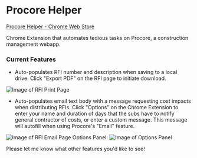# Procore Helper

[Procore Helper - Chrome Web Store](https://chrome.google.com/webstore/detail/procore-helper/cdihmnijfeedjcbpiicbjgmojigmepbh?hl=en&authuser=0)

Chrome Extension that automates tedious tasks on Procore, a construction management webapp.

### Current Features

* Auto-populates RFI number and description when saving to a local drive. Click "Export PDF" on the RFI page to initiate download.

![Image of RFI Print Page](https://i.imgur.com/KAR1OQ8.png)

* Auto-populates email text body with a message requesting cost impacts when distributing RFIs. Click "Options" on the Chrome Extension to enter your name and duration of days that the subs have to notify general contractor of costs, or enter a custom message. This message will autofill when using Procore's "Email" feature.

![Image of RFI Email Page](https://i.imgur.com/XmhUdqc.png)
Options Panel:
![Image of Options Panel](https://i.imgur.com/FJnOfRU.png)

Please let me know what other features you'd like to see!
